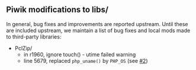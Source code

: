 ## Piwik modifications to libs/

In general, bug fixes and improvements are reported upstream.  Until these are
included upstream, we maintain a list of bug fixes and local mods made to
third-party libraries:

 * PclZip/
   - in r1960, ignore touch() - utime failed warning
   - line 5679, replaced `php_uname()` by `PHP_OS` (see [#2](https://github.com/piwik/component-decompress/issues/2))
